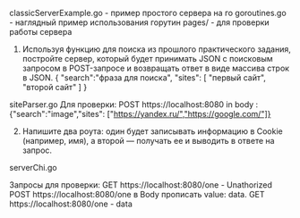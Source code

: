 classicServerExample.go - пример простого сервера на го
goroutines.go - наглядный пример использования горутин
pages/ - для проверки работы сервера


1. Используя функцию для поиска из прошлого практического задания, постройте сервер, который будет принимать JSON с поисковым запросом в POST-запросе и возвращать ответ в виде массива строк в JSON.
{
  "search":"фраза для поиска",
  "sites": [
      "первый сайт",
      "второй сайт"
  ]
}

siteParser.go
Для проверки:
POST https://localhost:8080
in body : {"search":"image","sites": ["https://yandex.ru/","https://google.com/"]}

2. Напишите два роута: один будет записывать информацию в Cookie (например, имя), а второй — получать ее и выводить в ответе на запрос.

serverChi.go

Запросы для проверки:
GET https://localhost:8080/one - Unathorized
POST https://localhost:8080/one в Body прописать value: data.
GET https://localhost:8080/one - data